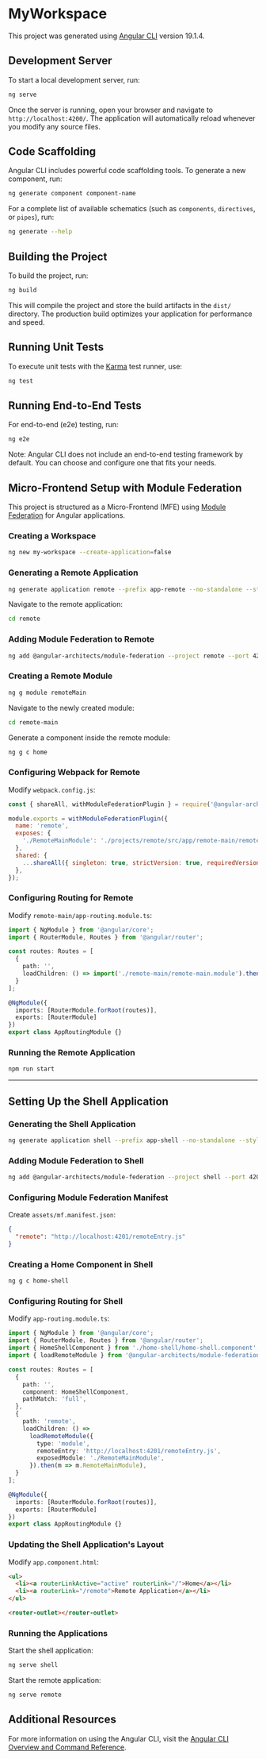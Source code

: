# MyWorkspace

This project was generated using [Angular CLI](https://github.com/angular/angular-cli) version 19.1.4.

## Development Server

To start a local development server, run:

```bash
ng serve
```

Once the server is running, open your browser and navigate to `http://localhost:4200/`. The application will automatically reload whenever you modify any source files.

## Code Scaffolding

Angular CLI includes powerful code scaffolding tools. To generate a new component, run:

```bash
ng generate component component-name
```

For a complete list of available schematics (such as `components`, `directives`, or `pipes`), run:

```bash
ng generate --help
```

## Building the Project

To build the project, run:

```bash
ng build
```

This will compile the project and store the build artifacts in the `dist/` directory. The production build optimizes your application for performance and speed.

## Running Unit Tests

To execute unit tests with the [Karma](https://karma-runner.github.io) test runner, use:

```bash
ng test
```

## Running End-to-End Tests

For end-to-end (e2e) testing, run:

```bash
ng e2e
```

Note: Angular CLI does not include an end-to-end testing framework by default. You can choose and configure one that fits your needs.

## Micro-Frontend Setup with Module Federation

This project is structured as a Micro-Frontend (MFE) using [Module Federation](https://webpack.js.org/concepts/module-federation/) for Angular applications.

### Creating a Workspace

```bash
ng new my-workspace --create-application=false
```

### Generating a Remote Application

```bash
ng generate application remote --prefix app-remote --no-standalone --style=scss
```

Navigate to the remote application:

```bash
cd remote
```

### Adding Module Federation to Remote

```bash
ng add @angular-architects/module-federation --project remote --port 4201 --type remote
```

### Creating a Remote Module

```bash
ng g module remoteMain
```

Navigate to the newly created module:

```bash
cd remote-main
```

Generate a component inside the remote module:

```bash
ng g c home
```

### Configuring Webpack for Remote

Modify `webpack.config.js`:

```javascript
const { shareAll, withModuleFederationPlugin } = require('@angular-architects/module-federation/webpack');

module.exports = withModuleFederationPlugin({
  name: 'remote',
  exposes: {
    './RemoteMainModule': './projects/remote/src/app/remote-main/remote-main.module.ts',
  },
  shared: {
    ...shareAll({ singleton: true, strictVersion: true, requiredVersion: 'auto' }),
  },
});
```

### Configuring Routing for Remote

Modify `remote-main/app-routing.module.ts`:

```typescript
import { NgModule } from '@angular/core';
import { RouterModule, Routes } from '@angular/router';

const routes: Routes = [
  {
    path: '',
    loadChildren: () => import('./remote-main/remote-main.module').then(m => m.RemoteMainModule)
  }
];

@NgModule({
  imports: [RouterModule.forRoot(routes)],
  exports: [RouterModule]
})
export class AppRoutingModule {}
```

### Running the Remote Application

```bash
npm run start
```

---

## Setting Up the Shell Application

### Generating the Shell Application

```bash
ng generate application shell --prefix app-shell --no-standalone --style=scss
```

### Adding Module Federation to Shell

```bash
ng add @angular-architects/module-federation --project shell --port 4200 --type dynamic-host
```

### Configuring Module Federation Manifest

Create `assets/mf.manifest.json`:

```json
{
  "remote": "http://localhost:4201/remoteEntry.js"
}
```

### Creating a Home Component in Shell

```bash
ng g c home-shell
```

### Configuring Routing for Shell

Modify `app-routing.module.ts`:

```typescript
import { NgModule } from '@angular/core';
import { RouterModule, Routes } from '@angular/router';
import { HomeShellComponent } from './home-shell/home-shell.component';
import { loadRemoteModule } from '@angular-architects/module-federation';

const routes: Routes = [
  {
    path: '',
    component: HomeShellComponent,
    pathMatch: 'full',
  },
  {
    path: 'remote',
    loadChildren: () =>
      loadRemoteModule({
        type: 'module',
        remoteEntry: 'http://localhost:4201/remoteEntry.js',
        exposedModule: './RemoteMainModule',
      }).then(m => m.RemoteMainModule),
  }
];

@NgModule({
  imports: [RouterModule.forRoot(routes)],
  exports: [RouterModule]
})
export class AppRoutingModule {}
```

### Updating the Shell Application's Layout

Modify `app.component.html`:

```html
<ul>
  <li><a routerLinkActive="active" routerLink="/">Home</a></li>
  <li><a routerLink="/remote">Remote Application</a></li>
</ul>

<router-outlet></router-outlet>
```

### Running the Applications

Start the shell application:

```bash
ng serve shell
```

Start the remote application:

```bash
ng serve remote
```

## Additional Resources

For more information on using the Angular CLI, visit the [Angular CLI Overview and Command Reference](https://angular.dev/tools/cli).

